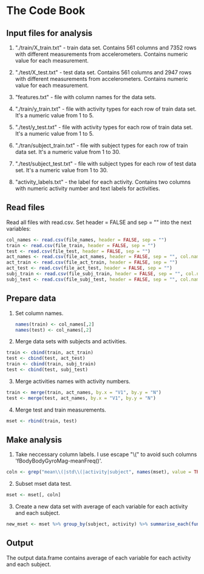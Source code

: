 # The Code Book
## Input files for analysis
1. "./train/X_train.txt" - train data set. Contains 561 columns and 7352 rows with different measurements from accelerometers. Contains numeric value for each measurement. 

2. "./test/X_test.txt" - test data set. Contains 561 columns and 2947 rows with different measurements from accelerometers. Contains numeric value for each measurement.

3. "features.txt" - file with column names for the data sets.

4. "./train/y_train.txt" - file with activity types for each row of train data set. It's a numeric value from 1 to 5.

5. "./test/y_test.txt" - file with activity types for each row of train data set. It's a numeric value from 1 to 5.

6. "./tran/subject_train.txt" - file with subject types for each row of train data set. It's a numeric value from 1 to 30.

7. "./test/subject_test.txt" - file with subject types for each row of test data set. It's a numeric value from 1 to 30.

8. "activity_labels.txt" - the label for each activity. Contains two columns with numeric activity number and text labels for activities.

## Read files
Read all files with read.csv. Set header = FALSE and sep = "" into the next variables:

```R
col_names <- read.csv(file_names, header = FALSE, sep = "")
train <- read.csv(file_train, header = FALSE, sep = "")
test <- read.csv(file_test, header = FALSE, sep = "")
act_names <- read.csv(file_act_names, header = FALSE, sep = "", col.names = c("N", "activity"))
act_train <- read.csv(file_act_train, header = FALSE, sep = "")
act_test <- read.csv(file_act_test, header = FALSE, sep = "")
subj_train <- read.csv(file_subj_train, header = FALSE, sep = "", col.names = "subject")
subj_test <- read.csv(file_subj_test, header = FALSE, sep = "", col.names = "subject")
```

## Prepare data
1. Set column names.

   ```R
   names(train) <- col_names[,2]
   names(test) <- col_names[,2]
   ```
    
2. Merge data sets with subjects and activities.

  ```R
  train <- cbind(train, act_train)
  test <- cbind(test, act_test)
  train <- cbind(train, subj_train)
  test <- cbind(test, subj_test)
  ```

3. Merge activities names with activity numbers.

  ```R
  train <- merge(train, act_names, by.x = "V1", by.y = "N")
  test <- merge(test, act_names, by.x = "V1", by.y = "N")
  ```

4. Merge test and train measurements.

  ```R
  mset <- rbind(train, test)
  ```

## Make analysis
1. Take neccessary column labels. I use escape "\\(" to avoid such columns 'fBodyBodyGyroMag-meanFreq()'.

  ```R
  coln <- grep("mean\\(|std\\(|activity|subject", names(mset), value = TRUE)
  ```

2. Subset mset data test.

  ```R
  mset <- mset[, coln]
  ```

3. Create a new data set with average of each variable for each activity and each subject.

  ```R
  new_mset <- mset %>% group_by(subject, activity) %>% summarise_each(funs(mean))
  ```
## Output
The output data.frame contains average of each variable for each activity and each subject.
